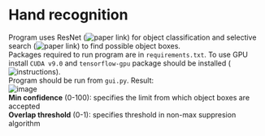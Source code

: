 # Hand recognition

Program uses ResNet (![paper link](https://arxiv.org/abs/1512.03385)) for object classification and selective search (![paper link](https://arxiv.org/abs/1512.03385)) to find possible object boxes.<br/>
Packages required to run program are in `requirements.txt`. To use GPU install `CUDA v9.0` and `tensorflow-gpu` package should be installed (![instructions](https://www.tensorflow.org/install/)).<br/>
Program should be run from `gui.py`. Result:<br/>
![image](https://image.ibb.co/n6weDn/program.png) <br/>
**Min confidence** (0-100): specifies the limit from which object boxes are accepted <br/>
**Overlap threshold** (0-1): specifies threshold in non-max suppresion algorithm
